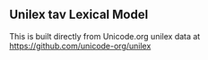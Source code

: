 Unilex tav Lexical Model
----------------------

This is built directly from Unicode.org unilex data at
https://github.com/unicode-org/unilex
